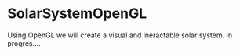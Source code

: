 # SolarSystemOpenGL
Using OpenGL we will create a visual and ineractable solar system. In progres....
